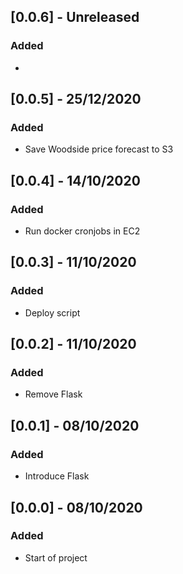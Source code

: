 ## [0.0.6] - Unreleased

### Added
-

## [0.0.5] - 25/12/2020

### Added
- Save Woodside price forecast to S3

## [0.0.4] - 14/10/2020

### Added
- Run docker cronjobs in EC2

## [0.0.3] - 11/10/2020

### Added
- Deploy script

## [0.0.2] - 11/10/2020

### Added
- Remove Flask

## [0.0.1] - 08/10/2020

### Added
- Introduce Flask

## [0.0.0] - 08/10/2020

### Added
- Start of project
